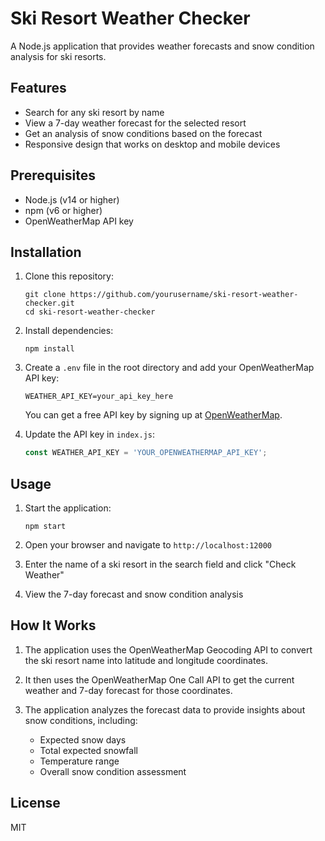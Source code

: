 # Ski Resort Weather Checker

A Node.js application that provides weather forecasts and snow condition analysis for ski resorts.

## Features

- Search for any ski resort by name
- View a 7-day weather forecast for the selected resort
- Get an analysis of snow conditions based on the forecast
- Responsive design that works on desktop and mobile devices

## Prerequisites

- Node.js (v14 or higher)
- npm (v6 or higher)
- OpenWeatherMap API key

## Installation

1. Clone this repository:
   ```
   git clone https://github.com/yourusername/ski-resort-weather-checker.git
   cd ski-resort-weather-checker
   ```

2. Install dependencies:
   ```
   npm install
   ```

3. Create a `.env` file in the root directory and add your OpenWeatherMap API key:
   ```
   WEATHER_API_KEY=your_api_key_here
   ```

   You can get a free API key by signing up at [OpenWeatherMap](https://openweathermap.org/api).

4. Update the API key in `index.js`:
   ```javascript
   const WEATHER_API_KEY = 'YOUR_OPENWEATHERMAP_API_KEY';
   ```

## Usage

1. Start the application:
   ```
   npm start
   ```

2. Open your browser and navigate to `http://localhost:12000`

3. Enter the name of a ski resort in the search field and click "Check Weather"

4. View the 7-day forecast and snow condition analysis

## How It Works

1. The application uses the OpenWeatherMap Geocoding API to convert the ski resort name into latitude and longitude coordinates.

2. It then uses the OpenWeatherMap One Call API to get the current weather and 7-day forecast for those coordinates.

3. The application analyzes the forecast data to provide insights about snow conditions, including:
   - Expected snow days
   - Total expected snowfall
   - Temperature range
   - Overall snow condition assessment

## License

MIT